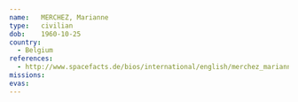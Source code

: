 ```yaml
---
name:	MERCHEZ, Marianne
type:	civilian
dob:	1960-10-25
country:
  - Belgium
references:
  - http://www.spacefacts.de/bios/international/english/merchez_marianne.htm
missions:
evas:
---
```

